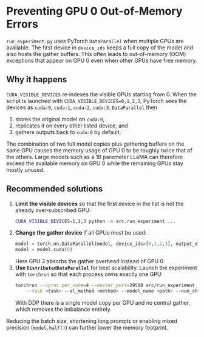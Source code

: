 # Preventing GPU 0 Out-of-Memory Errors

`run_experiment.py` uses PyTorch `DataParallel` when multiple GPUs are
available. The first device in `device_ids` keeps a full copy of the model and
also hosts the gather buffers. This often leads to out-of-memory (OOM)
exceptions that appear on GPU 0 even when other GPUs have free memory.

## Why it happens

`CUDA_VISIBLE_DEVICES` re‑indexes the visible GPUs starting from 0. When the
script is launched with `CUDA_VISIBLE_DEVICES=0,1,2,3`, PyTorch sees the devices
as `cuda:0`, `cuda:1`, `cuda:2`, `cuda:3`. `DataParallel` then
1. stores the original model on `cuda:0`,
2. replicates it on every other listed device, and
3. gathers outputs back to `cuda:0` by default.

The combination of two full model copies plus gathering buffers on the same GPU
causes the memory usage of GPU 0 to be roughly twice that of the others.
Large models such as a 1B parameter LLaMA can therefore exceed the available
memory on GPU 0 while the remaining GPUs stay mostly unused.

## Recommended solutions

1. **Limit the visible devices** so that the first device in the list is not the
   already over‑subscribed GPU:
   ```bash
   CUDA_VISIBLE_DEVICES=1,2,3 python -m src.run_experiment ...
   ```
2. **Change the gather device** if all GPUs must be used:
   ```python
   model = torch.nn.DataParallel(model, device_ids=[0,1,2,3], output_device=3)
   model = model.cuda(0)
   ```
   Here GPU 3 absorbs the gather overhead instead of GPU 0.
3. **Use `DistributedDataParallel`** for best scalability. Launch the experiment
   with `torchrun` so that each process owns exactly one GPU:
   ```bash
   torchrun --nproc_per_node=4 --master_port=29500 src/run_experiment_ddp.py \
       --task <task> --al_method <method> --model_name <path> --num_shots 8
   ```
   With DDP there is a single model copy per GPU and no central gather, which
   removes the imbalance entirely.

Reducing the batch size, shortening long prompts or enabling mixed precision
(`model.half()`) can further lower the memory footprint.
